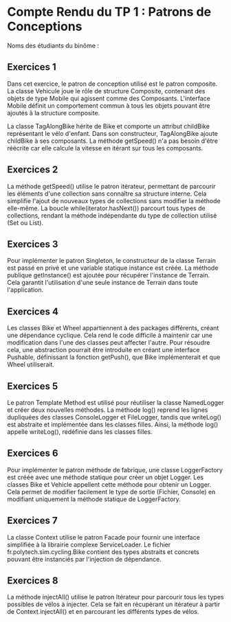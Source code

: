 # Compte Rendu du TP 1 : Patrons de Conceptions

Noms des étudiants du binôme :

## Exercices 1

Dans cet exercice, le patron de conception utilisé est le patron composite. La classe Vehicule joue le rôle de structure Composite, contenant des objets de type Mobile qui agissent comme des Composants. L'interface Mobile définit un comportement commun à tous les objets pouvant être ajoutés à la structure composite.

La classe TagAlongBike hérite de Bike et comporte un attribut childBike représentant le vélo d'enfant. Dans son constructeur, TagAlongBike ajoute childBike à ses composants. La méthode getSpeed() n'a pas besoin d'être réécrite car elle calcule la vitesse en itérant sur tous les composants.

## Exercices 2

La méthode getSpeed() utilise le patron itérateur, permettant de parcourir les éléments d'une collection sans connaître sa structure interne. Cela simplifie l'ajout de nouveaux types de collections sans modifier la méthode elle-même. La boucle while(iterator.hasNext()) parcourt tous types de collections, rendant la méthode indépendante du type de collection utilisé (Set ou List).

## Exercices 3

Pour implémenter le patron Singleton, le constructeur de la classe Terrain est passé en privé et une variable statique instance est créée. La méthode publique getInstance() est ajoutée pour récupérer l'instance de Terrain. Cela garantit l'utilisation d'une seule instance de Terrain dans toute l'application.

## Exercices 4

Les classes Bike et Wheel appartiennent à des packages différents, créant une dépendance cyclique. Cela rend le code difficile à maintenir car une modification dans l'une des classes peut affecter l'autre. Pour résoudre cela, une abstraction pourrait être introduite en créant une interface Pushable, définissant la fonction getPush(), que Bike implémenterait et que Wheel utiliserait.

## Exercices 5

Le patron Template Method est utilisé pour réutiliser la classe NamedLogger et créer deux nouvelles méthodes. La méthode log() reprend les lignes dupliquées des classes ConsoleLogger et FileLogger, tandis que writeLog() est abstraite et implémentée dans les classes filles. Ainsi, la méthode log() appelle writeLog(), redéfinie dans les classes filles.

## Exercices 6

Pour implémenter le patron méthode de fabrique, une classe LoggerFactory est créée avec une méthode statique pour créer un objet Logger. Les classes Bike et Vehicle appellent cette méthode pour obtenir un Logger. Cela permet de modifier facilement le type de sortie (Fichier, Console) en modifiant uniquement la méthode statique de LoggerFactory.

## Exercices 7

La classe Context utilise le patron Facade pour fournir une interface simplifiée à la librairie complexe ServiceLoader. Le fichier fr.polytech.sim.cycling.Bike contient des types abstraits et concrets pouvant être instanciés par l'injection de dépendance.

## Exercices 8

La méthode injectAll() utilise le patron Itérateur pour parcourir tous les types possibles de vélos à injecter. Cela se fait en récupérant un itérateur à partir de Context.injectAll() et en parcourant les différents types de vélos.
